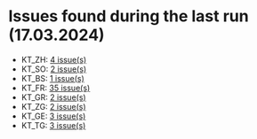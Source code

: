 # Issues found during the last run (17.03.2024)

- KT_ZH: [4 issue(s)](tools/KT_ZH_errors.csv)
- KT_SO: [2 issue(s)](tools/KT_SO_errors.csv)
- KT_BS: [1 issue(s)](tools/KT_BS_errors.csv)
- KT_FR: [35 issue(s)](tools/KT_FR_errors.csv)
- KT_GR: [2 issue(s)](tools/KT_GR_errors.csv)
- KT_ZG: [2 issue(s)](tools/KT_ZG_errors.csv)
- KT_GE: [3 issue(s)](tools/KT_GE_errors.csv)
- KT_TG: [3 issue(s)](tools/KT_TG_errors.csv)
